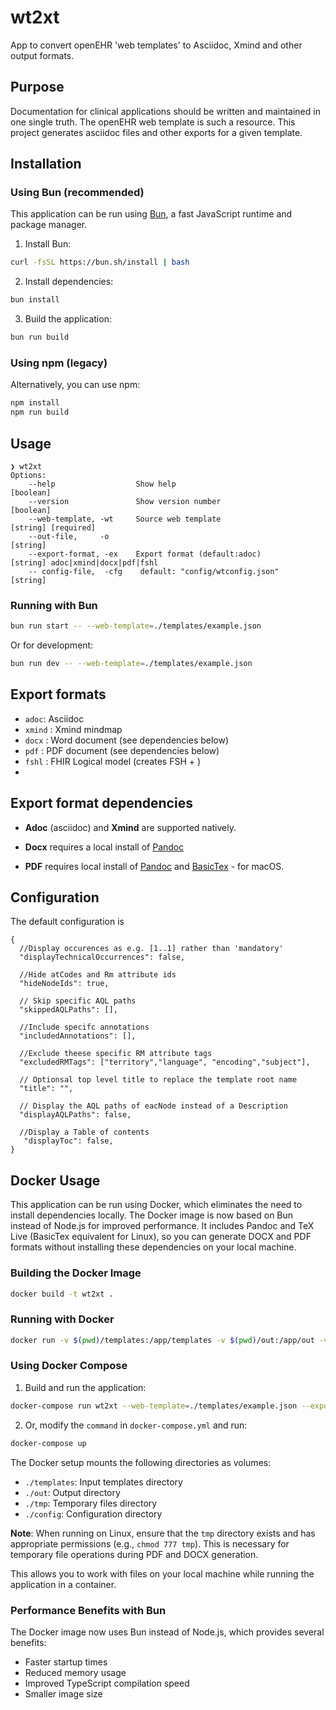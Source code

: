 # wt2xt

App to convert openEHR 'web templates' to Asciidoc, Xmind and other output formats.

## Purpose 
Documentation for clinical applications should be written and maintained in one single truth. 
The openEHR web template is such a resource. This project generates asciidoc files and other exports for a given template. 

## Installation

### Using Bun (recommended)

This application can be run using [Bun](https://bun.sh/), a fast JavaScript runtime and package manager.

1. Install Bun:
```bash
curl -fsSL https://bun.sh/install | bash
```

2. Install dependencies:
```bash
bun install
```

3. Build the application:
```bash
bun run build
```

### Using npm (legacy)

Alternatively, you can use npm:

```bash
npm install
npm run build
```

## Usage 
```
❯ wt2xt
Options:
    --help                  Show help                             [boolean]
    --version               Show version number                   [boolean]
    --web-template, -wt     Source web template                   [string] [required]
    --out-file,     -o                                            [string]
    --export-format, -ex    Export format (default:adoc)          [string] adoc|xmind|docx|pdf|fshl
    -- config-file,  -cfg    default: "config/wtconfig.json"       [string]

 ``` 

### Running with Bun

```bash
bun run start -- --web-template=./templates/example.json
```

Or for development:

```bash
bun run dev -- --web-template=./templates/example.json
```

## Export formats

- `adoc`: Asciidoc
- `xmind` : Xmind mindmap
- `docx` : Word document (see dependencies below)
- `pdf` : PDF document (see dependencies below)
- `fshl` : FHIR Logical model (creates FSH + )
- 
## Export format dependencies 

- **Adoc** (asciidoc) and **Xmind** are supported natively.


- **Docx** requires a local install of [Pandoc](https://pandoc.org/installing.html)


- **PDF** requires local install of [Pandoc](https://pandoc.org/installing.html) and [BasicTex](https://www.neelsomani.com/blog/get-mactex-faster-easily-using-basictex.php) - for macOS.


## Configuration

The default configuration is

```
{
  //Display occurences as e.g. [1..1] rather than 'mandatory'
  "displayTechnicalOccurrences": false,

  //Hide atCodes and Rm attribute ids
  "hideNodeIds": true,

  // Skip specific AQL paths
  "skippedAQLPaths": [],

  //Include specifc annotations
  "includedAnnotations": [],

  //Exclude theese specific RM attribute tags
  "excludedRMTags": ["territory","language", "encoding","subject"],

  // Optionsal top level title to replace the template root name
  "title": "",

  // Display the AQL paths of eacNode instead of a Description
  "displayAQLPaths": false,

  //Display a Table of contents
   "displayToc": false,
}
```



## Docker Usage

This application can be run using Docker, which eliminates the need to install dependencies locally. The Docker image is now based on Bun instead of Node.js for improved performance. It includes Pandoc and TeX Live (BasicTex equivalent for Linux), so you can generate DOCX and PDF formats without installing these dependencies on your local machine.

### Building the Docker Image

```bash
docker build -t wt2xt .
```

### Running with Docker

```bash
docker run -v $(pwd)/templates:/app/templates -v $(pwd)/out:/app/out -v $(pwd)/tmp:/app/tmp -v $(pwd)/config:/app/config wt2xt --web-template=./templates/example.json --export-format=adoc
```

### Using Docker Compose

1. Build and run the application:

```bash
docker-compose run wt2xt --web-template=./templates/example.json --export-format=adoc
```

2. Or, modify the `command` in `docker-compose.yml` and run:

```bash
docker-compose up
```

The Docker setup mounts the following directories as volumes:
- `./templates`: Input templates directory
- `./out`: Output directory
- `./tmp`: Temporary files directory
- `./config`: Configuration directory

**Note**: When running on Linux, ensure that the `tmp` directory exists and has appropriate permissions (e.g., `chmod 777 tmp`). This is necessary for temporary file operations during PDF and DOCX generation.

This allows you to work with files on your local machine while running the application in a container.

### Performance Benefits with Bun

The Docker image now uses Bun instead of Node.js, which provides several benefits:
- Faster startup times
- Reduced memory usage
- Improved TypeScript compilation speed
- Smaller image size
